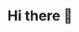 # Hi there 👋
<!--<img align="right" src="https://github-readme-stats.vercel.app/api?username=StoneLabs&count_private=true&show_icons=true" />-->

<!--I'm coding mostly for fun. Currently, I'm studying Space and Aerospace Information Technology at JMU würzburg and work as a Network Engineer and System Integrator. I enjoy designing PCB's (though I wouldn't say I'm very good at it), creating embedded systems, coding python/cpp, and some opsec. I love attending Hackathons and building some crazy stuff.-->

